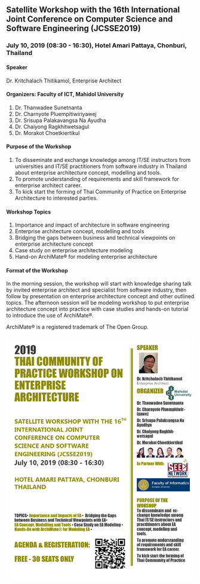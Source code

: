 ## Satellite Workshop with the 16th International Joint Conference on Computer Science and Software Engineering (JCSSE2019)
### July 10, 2019 (08:30 - 16:30), Hotel Amari Pattaya, Chonburi, Thailand

#### Speaker			
Dr. Kritchalach Thitikamol, Enterprise Architect

#### Organizers: Faculty of ICT, Mahidol University
1.	Dr. Thanwadee Sunetnanta	
2.	Dr. Charnyote Pluempitiwiriyawej	
3.	Dr. Srisupa Palakavangsa Na Ayudha
4.	Dr. Chaiyong Ragkhitwetsagul	
5.	Dr. Morakot Choetkiertikul		

#### Purpose of the Workshop
1.	To disseminate and exchange knowledge among IT/SE instructors from universities and IT/SE practitioners from software industry in Thailand about enterprise architecture concept, modelling and tools.
2.	To promote understanding of requirements and skill framework for enterprise architect career.
3.	To kick start the forming of Thai Community of Practice on Enterprise Architecture to interested parties.

#### Workshop Topics
1.	Importance and impact of architecture in software engineering
2.	Enterprise architecture concept, modelling and tools 
3.	Bridging the gaps between business and technical viewpoints on enterprise architecture concept
4.	Case study on enterprise architecture modeling
5.	Hand-on ArchiMate® for modeling enterprise architecture

#### Format of the Workshop
In the morning session, the workshop will start with knowledge sharing talk by invited enterprise architect and specialist from software industry, then follow by presentation on enterprise architecture concept and other outlined topics. The afternoon session will be modeling workshop to put enterprise architecture concept into practice with case studies and hands-on tutorial to introduce the use of ArchiMate®.

ArchiMate® is a registered trademark of The Open Group.

![Poster](2019-EA-CoP-Workshop_Poster.png)
